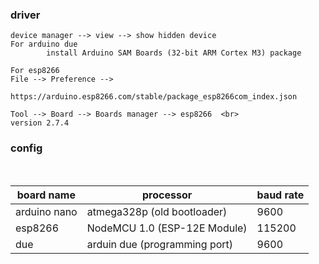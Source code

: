 ### driver
```
device manager --> view --> show hidden device
For arduino due
        install Arduino SAM Boards (32-bit ARM Cortex M3) package

For esp8266
File --> Preference -->                 
        https://arduino.esp8266.com/stable/package_esp8266com_index.json 

Tool --> Board --> Boards manager --> esp8266  <br>
version 2.7.4

```


### config
<br>

| board name   |   processor                  | baud rate |  
|--------------|------------------------------|-----------|
| arduino nano | atmega328p (old bootloader)  | 9600      |   
| esp8266      | NodeMCU 1.0 (ESP-12E Module) |  115200   |
| due          | arduin due (programming port)| 9600      | 
